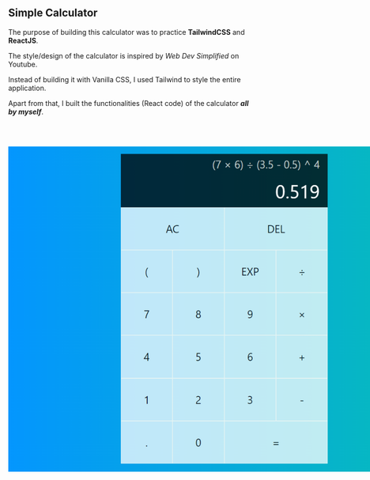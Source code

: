 ## **Simple Calculator**

The purpose of building this calculator was to practice **TailwindCSS** and **ReactJS**.

The style/design of the calculator is inspired by _Web Dev Simplified_ on Youtube.

Instead of building it with Vanilla CSS, I used Tailwind to style the entire application.

Apart from that, I built the functionalities (React code) of the calculator **_all by myself_**.

<br></br>

<div style="margin: auto; width: 55rem; height: 105rem">
  <img src="./src/images/calculator.png" />
</div>
